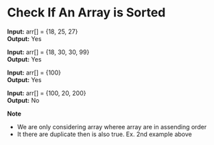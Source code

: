 # Check If An Array is Sorted

**Input:** arr[] = {18, 25, 27} </br>
**Output:** Yes

**Input:** arr[] = {18, 30, 30, 99} </br>
**Output:** Yes


**Input:** arr[] = {100} </br>
**Output:** Yes

**Input:** arr[] = {100, 20, 200} </br>
**Output:** No

**Note** <br>
- We are only considering array wheree array are in assending order <br>
- It there are duplicate then is also true. Ex. 2nd example above

